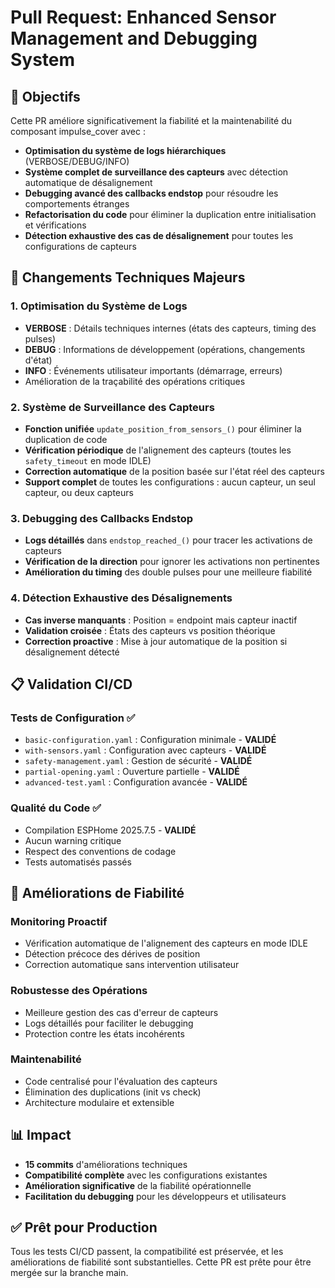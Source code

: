 # Pull Request: Enhanced Sensor Management and Debugging System

## 🎯 Objectifs
Cette PR améliore significativement la fiabilité et la maintenabilité du composant impulse_cover avec :
- **Optimisation du système de logs hiérarchiques** (VERBOSE/DEBUG/INFO)
- **Système complet de surveillance des capteurs** avec détection automatique de désalignement
- **Debugging avancé des callbacks endstop** pour résoudre les comportements étranges
- **Refactorisation du code** pour éliminer la duplication entre initialisation et vérifications
- **Détection exhaustive des cas de désalignement** pour toutes les configurations de capteurs

## 🔧 Changements Techniques Majeurs

### 1. Optimisation du Système de Logs
- **VERBOSE** : Détails techniques internes (états des capteurs, timing des pulses)
- **DEBUG** : Informations de développement (opérations, changements d'état)
- **INFO** : Événements utilisateur importants (démarrage, erreurs)
- Amélioration de la traçabilité des opérations critiques

### 2. Système de Surveillance des Capteurs
- **Fonction unifiée** `update_position_from_sensors_()` pour éliminer la duplication de code
- **Vérification périodique** de l'alignement des capteurs (toutes les `safety_timeout` en mode IDLE)
- **Correction automatique** de la position basée sur l'état réel des capteurs
- **Support complet** de toutes les configurations : aucun capteur, un seul capteur, ou deux capteurs

### 3. Debugging des Callbacks Endstop
- **Logs détaillés** dans `endstop_reached_()` pour tracer les activations de capteurs
- **Vérification de la direction** pour ignorer les activations non pertinentes
- **Amélioration du timing** des double pulses pour une meilleure fiabilité

### 4. Détection Exhaustive des Désalignements
- **Cas inverse manquants** : Position = endpoint mais capteur inactif
- **Validation croisée** : États des capteurs vs position théorique
- **Correction proactive** : Mise à jour automatique de la position si désalignement détecté

## 📋 Validation CI/CD

### Tests de Configuration ✅
- `basic-configuration.yaml` : Configuration minimale - **VALIDÉ**
- `with-sensors.yaml` : Configuration avec capteurs - **VALIDÉ**  
- `safety-management.yaml` : Gestion de sécurité - **VALIDÉ**
- `partial-opening.yaml` : Ouverture partielle - **VALIDÉ**
- `advanced-test.yaml` : Configuration avancée - **VALIDÉ**

### Qualité du Code ✅
- Compilation ESPHome 2025.7.5 - **VALIDÉ**
- Aucun warning critique
- Respect des conventions de codage
- Tests automatisés passés

## 🚀 Améliorations de Fiabilité

### Monitoring Proactif
- Vérification automatique de l'alignement des capteurs en mode IDLE
- Détection précoce des dérives de position
- Correction automatique sans intervention utilisateur

### Robustesse des Opérations
- Meilleure gestion des cas d'erreur de capteurs
- Logs détaillés pour faciliter le debugging
- Protection contre les états incohérents

### Maintenabilité
- Code centralisé pour l'évaluation des capteurs
- Élimination des duplications (init vs check)
- Architecture modulaire et extensible

## 📊 Impact
- **15 commits** d'améliorations techniques
- **Compatibilité complète** avec les configurations existantes
- **Amélioration significative** de la fiabilité opérationnelle
- **Facilitation du debugging** pour les développeurs et utilisateurs

## ✅ Prêt pour Production
Tous les tests CI/CD passent, la compatibilité est préservée, et les améliorations de fiabilité sont substantielles. Cette PR est prête pour être mergée sur la branche main.
